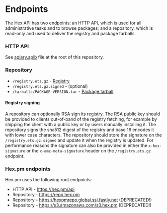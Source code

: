 # Endpoints

The Hex API has two endpoints: an HTTP API, which is used for all administrative tasks and to browse packages; and a repository, which is read-only and used to deliver the registry and package tarballs.

### HTTP API

See [apiary.apib](https://github.com/hexpm/specifications/blob/master/apiary.apib) file at the root of this repository.

### Repository

  * `/registry.ets.gz` - [Registry](https://github.com/hexpm/specifications/blob/master/registry.md)
  * `/registry.ets.gz.signed` - (optional)
  * `/tarballs/PACKAGE-VERSION.tar` - [Package tarball](https://github.com/hexpm/specifications/blob/master/package_tarball.md)

#### Registry signing

A repository can optionally RSA sign its registry. The RSA public key should be provided to clients out-of-band of the registry fetching, for example by shipping the client with a public key or by users manually installing it. The repository signs the sha512 digest of the registry and base 16 encodes it with lower case characters. The repository should store the signature on the `/registry.ets.gz.signed` and update it when the registry is updated. For performance reasons the signature can also be provided in either the `x-hex-signature` or the `x-amz-meta-signature` header on the `/registry.ets.gz` endpoint.

### Hex.pm endpoints

Hex.pm uses the following root endpoints:

  * HTTP API - https://hex.pm/api
  * Repository - https://repo.hex.pm
  * Repository - https://hexpmrepo.global.ssl.fastly.net (DEPRECATED!)
  * Repository - https://s3.amazonaws.com/s3.hex.pm (DEPRECATED!)
